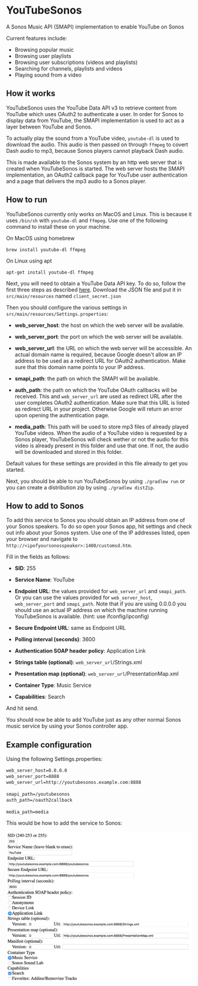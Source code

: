 YouTubeSonos
============

A Sonos Music API (SMAPI) implementation to enable YouTube on Sonos

Current features include:

* Browsing popular music
* Browsing user playlists
* Browsing user subscriptions (videos and playlists)
* Searching for channels, playlists and videos
* Playing sound from a video

## How it works

YouTubeSonos uses the YouTube Data API v3 to retrieve content from YouTube which uses OAuth2 to authenticate a user. In order for Sonos to display data from YouTube, the SMAPI implementation is used to act as a layer between YouTube and Sonos.

To actually play the sound from a YouTube video, `youtube-dl` is used to download the audio. This audio is then passed on through `ffmpeg` to covert Dash audio to mp3, because Sonos players cannot playback Dash audio.

This is made available to the Sonos system by an http web server that is created when YouTubeSonos is started. The web server hosts the SMAPI implementation, an OAuth2 callback page for YouTube user authentication and a page that delivers the mp3 audio to a Sonos player.

## How to run

YouTubeSonos currently only works on MacOS and Linux. This is because it uses `/bin/sh` with `youtube-dl` and `ffmpeg`. Use one of the following command to install these on your machine.

On MacOS using homebrew
```
brew install youtube-dl ffmpeg
```

On Linux using apt
```
apt-get install youtube-dl ffmpeg
```

Next, you will need to obtain a YouTube Data API key. To do so, follow the first three steps as described [here](https://developers.google.com/youtube/v3/getting-started). Download the JSON file and put it in `src/main/resources` named `client_secret.json`

Then you should configure the various settings in `src/main/resources/Settings.properties`:

* **web_server_host**: the host on which the web server will be available.

* **web_server_port**: the port on which the web server will be available.

* **web_server_url**: the URL on which the web server will be accessible. An actual domain name is required, because Google doesn't allow an IP address to be used as a redirect URL for OAuth2 authentication. Make sure that this domain name points to your IP address.

* **smapi_path**: the path on which the SMAPI will be available.

* **auth_path**: the path on which the YouTube OAuth callbacks will be received. This and `web_server_url` are used as redirect URL after the user completes OAuth2 authentication. Make sure that this URL is listed as redirect URL in your project. Otherwise Google will return an error upon opening the authentication page.

* **media_path**: This path will be used to store mp3 files of already played YouTube videos. When the audio of a YouTube video is requested by a Sonos player, YouTubeSonos will check wether or not the audio for this video is already present in this folder and use that one. If not, the audio will be downloaded and stored in this folder.

Default values for these settings are provided in this file already to get you started.

Next, you should be able to run YouTubeSonos by using `./gradlew run` or you can create a distribution zip by using `./gradlew distZip`.

## How to add to Sonos
To add this service to Sonos you should obtain an IP address from one of your Sonos speakers. To do so open your Sonos app, hit settings and check out info about your Sonos system. Use one of the IP addresses listed, open your browser and navigate to `http://<ipofyoursonosspeaker>:1400/customsd.htm`.

Fill in the fields as follows:

* **SID**: 255

* **Service Name**: YouTube

* **Endpoint URL**: the values provided for `web_server_url` and `smapi_path`. Or you can use the values provided for `web_server_host`, `web_server_port` and `smapi_path`. Note that if you are using 0.0.0.0 you should use an actual IP address on which the machine running YouTubeSonos is available. (hint: use ifconfig/ipconfig)

* **Secure Endpoint URL**: same as Endpoint URL

* **Polling interval (seconds)**: 3600

* **Authentication SOAP header policy**: Application Link

* **Strings table (optional)**: `web_server_url`/Strings.xml

* **Presentation map (optional)**: `web_server_url`/PresentationMap.xml

* **Container Type**: Music Service

* **Capabilities**: Search

And hit send.

You should now be able to add YouTube just as any other normal Sonos music service by using your Sonos controller app.

## Example configuration

Using the following Settings.properties:

```
web_server_host=0.0.0.0
web_server_port=8888
web_server_url=http://youtubesonos.example.com:8888

smapi_path=/youtubesonos
auth_path=/oauth2callback

media_path=media
```

This would be how to add the service to Sonos:

![Adding YouTubeSonos to Sonos](addcustomsd.png)
